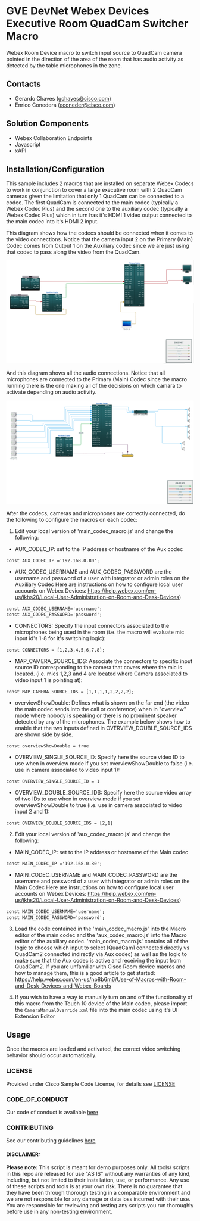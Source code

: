 # GVE DevNet Webex Devices Executive Room QuadCam Switcher Macro
Webex Room Device macro to switch input source to QuadCam camera pointed in the direction of the area of the room that has audio activity as detected by the table microphones in the zone. 


## Contacts
* Gerardo Chaves (gchaves@cisco.com)
* Enrico Conedera (econeder@cisco.com)

## Solution Components
* Webex Collaboration Endpoints
* Javascript
* xAPI

## Installation/Configuration
This sample includes 2 macros that are installed on separate Webex Codecs to work in conjunction to cover a large executive room with 2 QuadCam cameras given the limitation that only 1 QuadCam can be connected to a codec. The first QuadCam is connected to the main codec (typically a Webex Codec Plus) and the second one to the auxiliary codec (typically a Webex Codec Plus) which in turn has it's HDMI 1 video output connected to the main codec into it's HDMI 2 input. 

This diagram shows how the codecs should be connected when it comes to the video connections. Notice that the camera input 2 on the Primary (Main) Codec comes from 
Output 1 on the Auxiliary codec since we are just using that codec to pass along the video from the QuadCam. 

![IMAGES/VideoConnections.png](IMAGES/VideoConnections.png)

And this diagram shows all the audio connections. Notice that all microphones are connected to the Primary (Main) Codec since the macro running 
there is the one making all of the decisions on which camara to activate depending on audio activity. 

![IMAGES/AudioConnections.png](IMAGES/AudioConnections.png)

After the codecs, cameras and microphones are correctly connected, do the following to configure the macros on each codec:

1) Edit your local version of 'main_codec_macro.js' and change the following:
- AUX_CODEC_IP: set to the IP address or hostname of the Aux codec 
```  
const AUX_CODEC_IP ='192.168.0.80';
```  
- AUX_CODEC_USERNAME and AUX_CODEC_PASSWORD are the username and password of a user with integrator or admin roles on the Auxiliary Codec
Here are instructions on how to configure local user accounts on Webex Devices: https://help.webex.com/en-us/jkhs20/Local-User-Administration-on-Room-and-Desk-Devices)  
```
const AUX_CODEC_USERNAME='username';
const AUX_CODEC_PASSWORD='password';
```  
- CONNECTORS: Specify the input connectors associated to the microphones being used in the room (i.e. the macro will evaluate mic input id's 1-8 for it's switching logic):  
```
const CONNECTORS = [1,2,3,4,5,6,7,8];
```  
- MAP_CAMERA_SOURCE_IDS: Associate the connectors to specific input source ID corresponding to the camera that covers where the mic is located. (i.e. mics 1,2,3 and 4 are located where Camera associated to video input 1 is pointing at):  
```
const MAP_CAMERA_SOURCE_IDS = [1,1,1,1,2,2,2,2];
```  
- overviewShowDouble: Defines what is shown on the far end (the video the main codec sends into the call or conference) when in "overview" mode where nobody is speaking or there is no
prominent speaker detected by any of the microphones. The example below shows how to enable that the two inputs defined in OVERVIEW_DOUBLE_SOURCE_IDS are shown side by side. 
``` 
const overviewShowDouble = true
```  

- OVERVIEW_SINGLE_SOURCE_ID: Specify here the source video ID to use when in overview mode if you set overviewShowDouble to false (i.e. use in camera associated to video input 1):  
``` 
const OVERVIEW_SINGLE_SOURCE_ID = 1
```  
- OVERVIEW_DOUBLE_SOURCE_IDS: Specify here the source video array of two IDs to use when in overview mode if you set overviewShowDouble to true (i.e. use in camera associated to video input 2 and 1):  
``` 
const OVERVIEW_DOUBLE_SOURCE_IDS = [2,1]
```  


2) Edit your local version of 'aux_codec_macro.js' and change the following:
- MAIN_CODEC_IP: set to the IP address or hostname of the Main codec 
```  
const MAIN_CODEC_IP ='192.168.0.80';
```  
- MAIN_CODEC_USERNAME and MAIN_CODEC_PASSWORD are the username and password of a user with integrator or admin roles on the Main Codec
Here are instructions on how to configure local user accounts on Webex Devices: https://help.webex.com/en-us/jkhs20/Local-User-Administration-on-Room-and-Desk-Devices)  
```
const MAIN_CODEC_USERNAME='username';
const MAIN_CODEC_PASSWORD='password';
```  

3) Load the code contained in the 'main_codec_macro.js' into the Macro editor of the main codec and the 'aux_codec_macro.js' into the Macro editor of the auxiliary codec. 'main_codec_macro.js' contains all of the logic to choose which input to select (QuadCam1 connected directly vs QuadCam2 connected indirectly via Aux codec) as well as the logic to make sure that the Aux codec is active and receiving the input from QuadCam2. If you are unfamiliar with Cisco Room device macros and how to manage them, this is a good article to get started: 
https://help.webex.com/en-us/np8b6m6/Use-of-Macros-with-Room-and-Desk-Devices-and-Webex-Boards

4) If you wish to have a way to manually turn on and off the functionality of this macro from the Touch 10 device of the Main codec, please import the ```CameraManualOverride.xml``` file into the 
main codec using it's UI Extension Editor 

## Usage

Once the macros are loaded and activated, the correct video switching behavior should occur automatically.

 

### LICENSE

Provided under Cisco Sample Code License, for details see [LICENSE](LICENSE.md)

### CODE_OF_CONDUCT

Our code of conduct is available [here](CODE_OF_CONDUCT.md)

### CONTRIBUTING

See our contributing guidelines [here](CONTRIBUTING.md)

#### DISCLAIMER:
<b>Please note:</b> This script is meant for demo purposes only. All tools/ scripts in this repo are released for use "AS IS" without any warranties of any kind, including, but not limited to their installation, use, or performance. Any use of these scripts and tools is at your own risk. There is no guarantee that they have been through thorough testing in a comparable environment and we are not responsible for any damage or data loss incurred with their use.
You are responsible for reviewing and testing any scripts you run thoroughly before use in any non-testing environment.